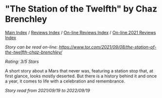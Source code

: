 # "The Station of the Twelfth" by Chaz Brenchley

[Main Index](../../../README.md) / [Reviews Index](../../README.md) / [On-line Reviews Index](../README.md) / [On-line 2021 Reviews Index](README.md)

*Story can be read on-line: <https://www.tor.com/2021/09/08/the-station-of-the-twelfth-chaz-brenchley/>*

*Rating: 3/5 Stars*

A short story about a Mars that never was, featuring a station stop that, at first glance, looks mostly deserted. But there is a history behind it and once a year, it comes to life with a celebration and remembrance.

*Story read from 2021/09/19 to 2022/09/19*
